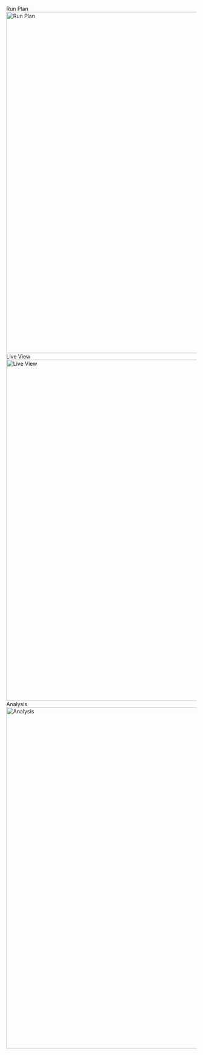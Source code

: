 Run Plan
<img src="SciLab/assets/Run_view.png" alt="Run Plan" width="900">
Live View
<img src="SciLab/assets/Live_view.png" alt="Live View" width="900">
Analysis
<img src="SciLab/assets/Analysis_view.png" alt="Analysis" width="900">